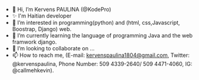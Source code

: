 - 👋 Hi, I’m Kervens PAULINA (@KodePro)
- ✨ I'm Haitian developer
- 👀 I’m interested in programming(python) and (html, css,Javascript, Boostrap, Django) web.
- 🌱 I’m currently learning the language of programming Java and the web framwork django.
- 💞️ I’m looking to collaborate on ...
- 📫 How to reach me, (E-mail: kervenspaulina1804@gmail.com, Twitter: @kervenspaulina, Phone Number: 509 4339-2640/ 509 4471-4060, IG: @callmehkevin).

<!---
KodeProKervensP/KodeProKervensP is a ✨ special ✨ repository because its `README.md` (this file) appears on your GitHub profile.
You can click the Preview link to take a look at your changes.
--->
